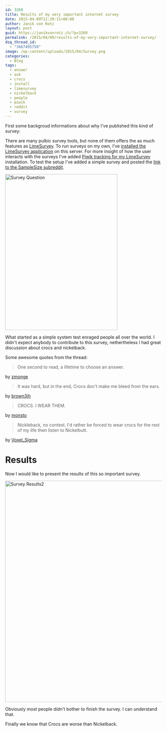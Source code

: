 ```yaml
---
id: 3260
title: Results of my very important internet survey
date: 2015-04-09T12:29:11+00:00
author: Janik von Rotz
layout: post
guid: https://janikvonrotz.ch/?p=3260
permalink: /2015/04/09/results-of-my-very-important-internet-survey/
dsq_thread_id:
  - "3667495750"
image: /wp-content/uploads/2015/04/Survey.png
categories:
  - Blog
tags:
  - answer
  - ask
  - crocs
  - install
  - limesurvey
  - nickelback
  - people
  - piwik
  - reddit
  - survey
---
```

First some backgroud informations about why I've published this kind of survey:

There are many pulbic survey tools, but none of them offers the as much features as [LimeSurvey](https://www.limesurvey.org).
To run surveys on my own, I've [installed  the LimeSurvey application](https://janikvonrotz.ch/2015/04/08/install-limesurvey-webapp/) on this server.
For more insight of how the user interacts with the surveys I've added [Piwik tracking for my LimeSurvey](https://janikvonrotz.ch/2015/04/09/enable-piwik-for-limesurvey/) installation.
To test the setup I've added a simple survey and posted the [link to the SampleSize subreddit](http://www.reddit.com/r/SampleSize/comments/31uvqp/casual_1_second_very_important_internet_survey/).
<!--more-->
<img src="https://janikvonrotz.ch/wp-content/uploads/2015/04/Survey-Question.png" alt="Survey Question" width="361" height="501" class="aligncenter size-full wp-image-3265" />

What started as a simple system test enraged people all over the world. I didn't expect anybody to contribute to this survey, nethertheless I had great discussion about crocs and nickelback.

Some awesome quotes from the thread:

> One second to read, a lifetime to choose an answer.

by [zmonge](http://www.reddit.com/user/zmonge)

> It was hard, but in the end, Crocs don't make me bleed from the ears.

by [brown3jh](http://www.reddit.com/user/brown3jh)

> CROCS. I WEAR THEM.

by [monsto](http://www.reddit.com/user/monsto)

> Nickleback, no contest. I'd rather be forced to wear crocs for the rest of my life then listen to Nickelbutt.

by [Voxel_Sigma](http://www.reddit.com/user/Voxel_Sigma)

# Results

Now I would like to present the results of this so important survey.

<img src="https://janikvonrotz.ch/wp-content/uploads/2015/04/Survey-Results2.png" alt="Survey Results2" width="800" height="711" class="aligncenter size-full wp-image-3273" />

Obviously most people didn't bother to finish the survey. I can understand that.

Finally we know that Crocs are worse than Nickelback.